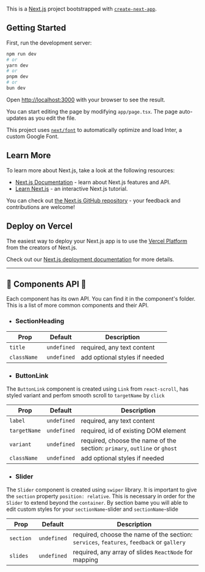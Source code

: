 This is a [Next.js](https://nextjs.org/) project bootstrapped with
[`create-next-app`](https://github.com/vercel/next.js/tree/canary/packages/create-next-app).

## Getting Started

First, run the development server:

```bash
npm run dev
# or
yarn dev
# or
pnpm dev
# or
bun dev
```

Open [http://localhost:3000](http://localhost:3000) with your browser to see the
result.

You can start editing the page by modifying `app/page.tsx`. The page
auto-updates as you edit the file.

This project uses
[`next/font`](https://nextjs.org/docs/basic-features/font-optimization) to
automatically optimize and load Inter, a custom Google Font.

## Learn More

To learn more about Next.js, take a look at the following resources:

- [Next.js Documentation](https://nextjs.org/docs) - learn about Next.js
  features and API.
- [Learn Next.js](https://nextjs.org/learn) - an interactive Next.js tutorial.

You can check out
[the Next.js GitHub repository](https://github.com/vercel/next.js/) - your
feedback and contributions are welcome!

## Deploy on Vercel

The easiest way to deploy your Next.js app is to use the
[Vercel Platform](https://vercel.com/new?utm_medium=default-template&filter=next.js&utm_source=create-next-app&utm_campaign=create-next-app-readme)
from the creators of Next.js.

Check out our
[Next.js deployment documentation](https://nextjs.org/docs/deployment) for more
details.

---

## 💼 Components API 💼

Each component has its own API. You can find it in the component's folder. This
is a list of more common components and their API.

- ### SectionHeading

| Prop         | Default     | Description                   |
| ------------ | ----------- | ----------------------------- |
| `title `     | `undefined` | required, any text content    |
| `className ` | `undefined` | add optional styles if needed |

- ### ButtonLink

The `ButtonLink` component is created using `Link` from `react-scroll`, has
styled variant and perfom smooth scroll to `targetName` by `click`

| Prop         | Default     | Description                                                               |
| ------------ | ----------- | ------------------------------------------------------------------------- |
| `label `     | `undefined` | required, any text content                                                |
| `targetName` | `undefined` | required, id of existing DOM element                                      |
| `variant `   | `undefined` | required, choose the name of the section: `primary`, `outline` or `ghost` |
| `className ` | `undefined` | add optional styles if needed                                             |

- ### Slider

The `Slider` component is created using `swiper` library. It is important to
give the `section` property `position: relative`. This is necessary in order for
the `Slider` to extend beyond the `container`. By section bame you will able to
edit custom styles for your `sectionName`-slider and `sectionName`-slide

| Prop       | Default     | Description                                                                               |
| ---------- | ----------- | ----------------------------------------------------------------------------------------- |
| `section ` | `undefined` | required, choose the name of the section: `services`, `features`, `feedback` or `gallery` |
| `slides`   | `undefined` | required, any array of slides `ReactNode` for mapping                                     |
